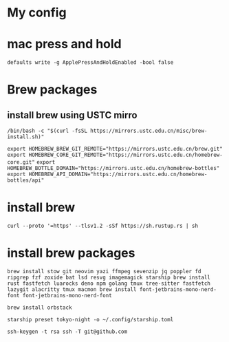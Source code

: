 # My config

# mac press and hold 
`defaults write -g ApplePressAndHoldEnabled -bool false`

# Brew packages

## install brew using USTC mirro
`
/bin/bash -c "$(curl -fsSL https://mirrors.ustc.edu.cn/misc/brew-install.sh)"
`


`export HOMEBREW_BREW_GIT_REMOTE="https://mirrors.ustc.edu.cn/brew.git"`
`export HOMEBREW_CORE_GIT_REMOTE="https://mirrors.ustc.edu.cn/homebrew-core.git"`
`export HOMEBREW_BOTTLE_DOMAIN="https://mirrors.ustc.edu.cn/homebrew-bottles"`
`export HOMEBREW_API_DOMAIN="https://mirrors.ustc.edu.cn/homebrew-bottles/api"` 



# install brew
`curl --proto '=https' --tlsv1.2 -sSf https://sh.rustup.rs | sh`


# install brew packages

`
brew install stow git neovim yazi ffmpeg sevenzip jq poppler fd ripgrep fzf zoxide bat lsd resvg imagemagick starship
brew install rust fastfetch luarocks deno npm golang tmux tree-sitter fastfetch lazygit alacritty tmux macmon
brew install font-jetbrains-mono-nerd-font font-jetbrains-mono-nerd-font
`

`brew install orbstack`


`starship preset tokyo-night -o ~/.config/starship.toml`
	
`
ssh-keygen -t rsa
ssh -T git@github.com
`
